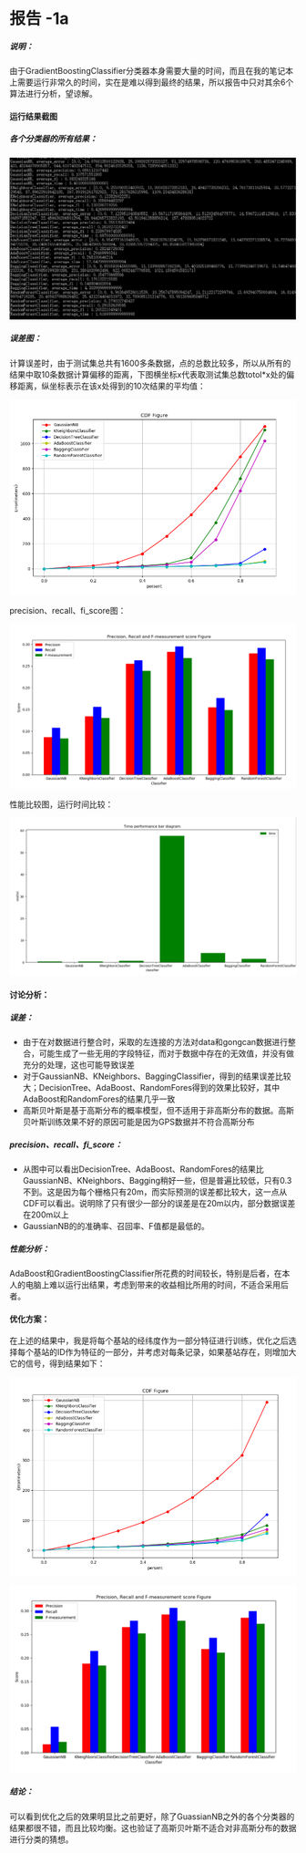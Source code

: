 # 报告 -1a

##### 说明：

​	由于GradientBoostingClassifier分类器本身需要大量的时间，而且在我的笔记本上需要运行非常久的时间，实在是难以得到最终的结果，所以报告中只对其余6个算法进行分析，望谅解。

#### 运行结果截图

##### 各个分类器的所有结果：

![a4](a4.png)

##### 误差图：

​	计算误差时，由于测试集总共有1600多条数据，点的总数比较多，所以从所有的结果中取10条数据计算偏移的距离，下图横坐标x代表取测试集总数totol*x处的偏移距离，纵坐标表示在该x处得到的10次结果的平均值：

![a1](a1.png)

precision、recall、fi_score图：

![a2](a2.png)

性能比较图，运行时间比较：

![a3](a3.png)

#### 讨论分析：

##### 误差：

- 由于在对数据进行整合时，采取的左连接的方法对data和gongcan数据进行整合，可能生成了一些无用的字段特征，而对于数据中存在的无效值，并没有做充分的处理，这也可能导致误差
- 对于GaussianNB、KNeighbors、BaggingClassifier，得到的结果误差比较大；DecisionTree、AdaBoost、RandomFores得到的效果比较好，其中AdaBoost和RandomFores的结果几乎一致
- 高斯贝叶斯是基于高斯分布的概率模型，但不适用于非高斯分布的数据。高斯贝叶斯训练效果不好的原因可能是因为GPS数据并不符合高斯分布

##### precision、recall、fi_score：

- 从图中可以看出DecisionTree、AdaBoost、RandomFores的结果比GaussianNB、KNeighbors、Bagging稍好一些，但是普遍比较低，只有0.3不到。这是因为每个栅格只有20m，而实际预测的误差都比较大，这一点从CDF可以看出。说明除了只有很少一部分的误差是在20m以内，部分数据误差在200m以上
- GaussianNB的的准确率、召回率、F值都是最低的。

##### 性能分析：

AdaBoost和GradientBoostingClassifier所花费的时间较长，特别是后者，在本人的电脑上难以运行出结果，考虑到带来的收益相比所用的时间，不适合采用后者。

#### 优化方案：

在上述的结果中，我是将每个基站的经纬度作为一部分特征进行训练，优化之后选择每个基站的ID作为特征的一部分，并考虑对每条记录，如果基站存在，则增加大它的信号，得到结果如下：

![a5](a5.png)

![a6](a6.png)

##### 结论：

可以看到优化之后的效果明显比之前更好，除了GuassianNB之外的各个分类器的结果都很不错，而且比较均衡。这也验证了高斯贝叶斯不适合对非高斯分布的数据进行分类的猜想。







